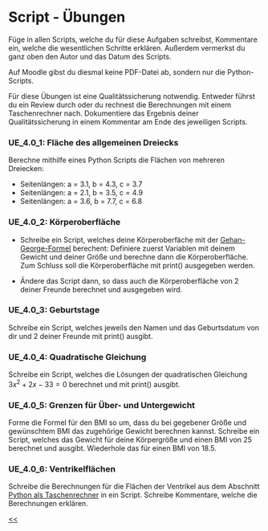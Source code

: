 # Script - Übungen

Füge in allen Scripts, welche du für diese Aufgaben schreibst, Kommentare ein, 
welche die wesentlichen Schritte erklären.
Außerdem vermerkst du ganz oben den Autor und das Datum des Scripts.

Auf Moodle gibst du diesmal keine PDF-Datei ab, 
sondern nur die Python-Scripts.

Für diese Übungen ist eine Qualitätssicherung notwendig.
Entweder führst du ein Review durch oder du rechnest die 
Berechnungen mit einem Taschenrechner nach.
Dokumentiere das Ergebnis deiner Qualitätssicherung 
in einem Kommentar am Ende des jeweiligen Scripts.

### UE_4.0_1: Fläche des allgemeinen Dreiecks

Berechne mithilfe eines Python Scripts die Flächen von mehreren Dreiecken:
  - Seitenlängen: a = 3.1, b = 4.3, c = 3.7
  - Seitenlängen: a = 2.1, b = 3.5, c = 4.9
  - Seitenlängen: a = 3.6, b = 7.7, c = 6.8

### UE_4.0_2: Körperoberfläche
  
- Schreibe ein Script, welches deine Körperoberfäche mit der 
[Gehan-George-Formel](https://de.wikipedia.org/wiki/K%C3%B6rperoberfl%C3%A4che) berechent: 
Definiere zuerst Variablen mit deinem Gewicht und 
deiner Größe und berechne dann die Körperoberfläche.
Zum Schluss soll die Körperoberfläche mit print() ausgegeben werden.

- Ändere das Script dann, so dass auch die Körperoberfläche 
von 2 deiner Freunde berechnet und ausgegeben wird.

### UE_4.0_3: Geburtstage
 
Schreibe ein Script, welches jeweils den Namen und das Geburtsdatum von dir und 2 deiner Freunde mit print() ausgibt.


### UE_4.0_4: Quadratische Gleichung

Schreibe ein Script, welches die Lösungen der quadratischen Gleichung
$3x^2 + 2x - 33 = 0$ berechnet und mit print() ausgibt.

### UE_4.0_5: Grenzen für Über- und Untergewicht

Forme die Formel für den BMI so um, dass du bei gegebener
Größe und gewünschtem BMI das zugehörige Gewicht berechnen kannst.
Schreibe ein Script, welches das Gewicht für deine Körpergröße
und einen BMI von 25 berechnet und ausgibt.
Wiederhole das für einen BMI von 18.5.

### UE_4.0_6: Ventrikelflächen

Schreibe die Berechnungen für die Flächen der Ventrikel 
aus dem Abschnitt
[Python als Taschenrechner](UE_2.1_PythonAlsTaschenrechner.md) 
in ein Script.
Schreibe Kommentare, welche die Berechnungen erklären.



[<<](../skriptum/4.0_Script.md)